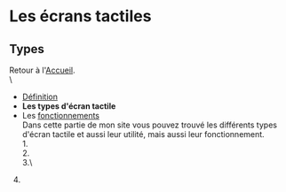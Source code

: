 # Les écrans tactiles
## Types
Retour à l'[Accueil](tactiles.md).\
\
- [Définition](definition.md)
- **Les types d'écran tactile**
- Les [fonctionnements](fonctionnement.md)
\
Dans cette partie de mon site vous pouvez trouvé les différents types d'écran tactile et aussi leur utilité, mais aussi leur fonctionnement.\
1.\
2.\
3.\
4.

